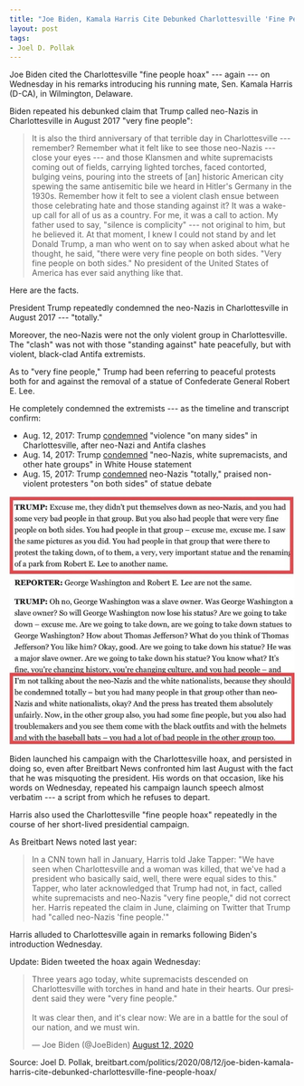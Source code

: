 ```yaml
---
title: "Joe Biden, Kamala Harris Cite Debunked Charlottesville 'Fine People Hoax'"
layout: post
tags:
- Joel D. Pollak
---
```


Joe Biden cited the Charlottesville "fine people hoax" --- again --- on Wednesday in his remarks introducing his running mate, Sen. Kamala Harris (D-CA), in Wilmington, Delaware.

Biden repeated his debunked claim that Trump called neo-Nazis in Charlottesville in August 2017 "very fine people":

> It is also the third anniversary of that terrible day in Charlottesville --- remember? Remember what it felt like to see those neo-Nazis --- close your eyes --- and those Klansmen and white supremacists coming out of fields, carrying lighted torches, faced contorted, bulging veins, pouring into the streets of [an] historic American city spewing the same antisemitic bile we heard in Hitler's Germany in the 1930s. Remember how it felt to see a violent clash ensue between those celebrating hate and those standing against it? It was a wake-up call for all of us as a country. For me, it was a call to action. My father used to say, "silence is complicity" --- not original to him, but he believed it. At that moment, I knew I could not stand by and let Donald Trump, a man who went on to say when asked about what he thought, he said, "there were very fine people on both sides. "Very fine people on both sides." No president of the United States of America has ever said anything like that.

Here are the facts.

President Trump repeatedly condemned the neo-Nazis in Charlottesville in August 2017 --- "totally."

Moreover, the neo-Nazis were not the only violent group in Charlottesville. The "clash" was not with those "standing against" hate peacefully, but with violent, black-clad Antifa extremists.

As to "very fine people," Trump had been referring to peaceful protests both for and against the removal of a statue of Confederate General Robert E. Lee.

He completely condemned the extremists --- as the timeline and transcript confirm:

- Aug. 12, 2017: Trump [condemned](https://www.breitbart.com/politics/2017/08/13/charlottesville-donald-trump-right-condemn-violence-many-sides/) "violence "on many sides" in Charlottesville, after neo-Nazi and Antifa clashes
- Aug. 14, 2017: Trump [condemned](https://qz.com/1053270/full-text-donald-trumps-statement-on-charlottesville/) "neo-Nazis, white supremacists, and other hate groups" in White House statement
- Aug. 15, 2017: Trump [condemned](https://www.politico.com/story/2017/08/15/full-text-trump-comments-white-supremacists-alt-left-transcript-241662) neo-Nazis "totally," praised non-violent protesters "on both sides" of statue debate

![](/assets/2020-08-20-breitbart.jpg "Trump condemning Nazis in Charlottesville")

Biden launched his campaign with the Charlottesville hoax, and persisted in doing so, even after Breitbart News confronted him last August with the fact that he was misquoting the president. His words on that occasion, like his words on Wednesday, repeated his campaign launch speech almost verbatim --- a script from which he refuses to depart.

Harris also used the Charlottesville "fine people hoax" repeatedly in the course of her short-lived presidential campaign.

As Breitbart News noted last year:

> In a CNN town hall in January, Harris told Jake Tapper: "We have seen when Charlottesville and a woman was killed, that we've had a president who basically said, well, there were equal sides to this." Tapper, who later acknowledged that Trump had not, in fact, called white supremacists and neo-Nazis "very fine people," did not correct her. Harris repeated the claim in June, claiming on Twitter that Trump had "called neo-Nazis 'fine people.'"

Harris alluded to Charlottesville again in remarks following Biden's introduction Wednesday.

Update: Biden tweeted the hoax again Wednesday:

<blockquote class="twitter-tweet"><p lang="en" dir="ltr">Three years ago today, white supremacists descended on Charlottesville with torches in hand and hate in their hearts. Our president said they were &quot;very fine people.&quot;<br> <br>It was clear then, and it's clear now: We are in a battle for the soul of our nation, and we must win.</p>&mdash; Joe Biden (@JoeBiden) <a href="https://twitter.com/JoeBiden/status/1293690094554099713?ref_src=twsrc%5Etfw">August 12, 2020</a></blockquote> <script async src="https://platform.twitter.com/widgets.js" charset="utf-8"></script>

Source: Joel D. Pollak, breitbart.com/politics/2020/08/12/joe-biden-kamala-harris-cite-debunked-charlottesville-fine-people-hoax/
